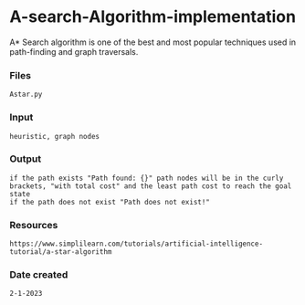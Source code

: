 # A-search-Algorithm-implementation
A* Search algorithm is one of the best and most popular techniques used in path-finding and graph traversals.

### Files
    Astar.py
### Input
    heuristic, graph nodes
### Output
    if the path exists "Path found: {}" path nodes will be in the curly 
    brackets, "with total cost" and the least path cost to reach the goal 
    state 
    if the path does not exist "Path does not exist!"
### Resources
    https://www.simplilearn.com/tutorials/artificial-intelligence- 
    tutorial/a-star-algorithm
### Date created
    2-1-2023 
